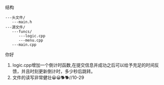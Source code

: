 

结构

```
---头文件/
   ---main.h
---源文件/
   ---funcs/
      ---logic.cpp
      ---menu.cpp
   ---main.cpp
```

你好

1. logic.cpp增加一个倒计时函数,在提交信息并成功之后可以给予充足的时间反馈，并且时刻更新倒计时，多少秒后跳转。
1. 文件的读写非常健壮😀😀🐕🐕//10-29